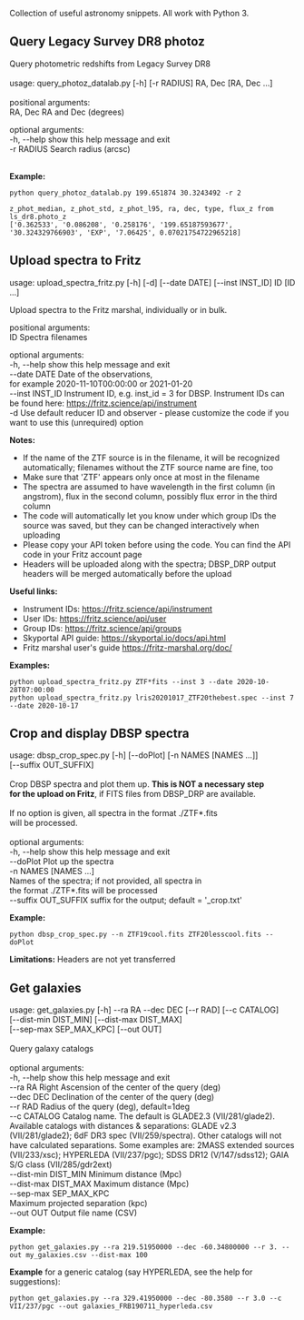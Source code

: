 Collection of useful astronomy snippets. All work with Python 3.

## Query Legacy Survey DR8 photoz


Query photometric redshifts from Legacy Survey DR8<br>
<br>
usage: query_photoz_datalab.py [-h] [-r RADIUS] RA, Dec [RA, Dec ...] <br> 
 <br> 
positional arguments: <br> 
  RA, Dec     RA and Dec (degrees) <br> 

optional arguments: <br> 
  -h, --help  show this help message and exit <br> 
  -r RADIUS   Search radius (arcsc) <br> 
 <br> 

**Example:**

```
python query_photoz_datalab.py 199.651874 30.3243492 -r 2
```
```
z_phot_median, z_phot_std, z_phot_l95, ra, dec, type, flux_z from ls_dr8.photo_z
['0.362533', '0.086208', '0.258176', '199.65187593677', '30.324329766903', 'EXP', '7.06425', 0.07021754722965218]
```

## Upload spectra to Fritz

usage: upload_spectra_fritz.py [-h] [-d] [--date DATE] [--inst INST_ID]
                               ID [ID ...] <br>

Upload spectra to the Fritz marshal, individually or in bulk. <br>

positional arguments:<br>
  ID              Spectra filenames <br>

optional arguments:<br>
  -h, --help      show this help message and exit<br>
  --date DATE     Date of the observations, <br>
                  for example 2020-11-10T00:00:00
                  or 2021-01-20 <br>
  --inst INST_ID  Instrument ID, e.g. inst_id = 3 for DBSP. Instrument IDs can<br>
                  be found here: https://fritz.science/api/instrument<br>
  -d              Use default reducer ID and observer - please customize the
                  code if you want to use this (unrequired) option<br>

**Notes:**
* If the name of the ZTF source is in the filename, it will be recognized automatically; filenames without the ZTF source name are fine, too
* Make sure that 'ZTF' appears only once at most in the filename
* The spectra are assumed to have wavelength in the first column (in angstrom), flux in the second column, possibly flux error in the third column
* The code will automatically let you know under which group IDs the source was saved, but they can be changed interactively when uploading 
* Please copy your API token before using the code. You can find the API code in your Fritz account page
* Headers will be uploaded along with the spectra; DBSP_DRP output headers will be merged automatically before the upload

**Useful links:**
* Instrument IDs: https://fritz.science/api/instrument
* User IDs: https://fritz.science/api/user
* Group IDs: https://fritz.science/api/groups
* Skyportal API guide: https://skyportal.io/docs/api.html
* Fritz marshal user's guide https://fritz-marshal.org/doc/

**Examples:**
```
python upload_spectra_fritz.py ZTF*fits --inst 3 --date 2020-10-28T07:00:00
python upload_spectra_fritz.py lris20201017_ZTF20thebest.spec --inst 7 --date 2020-10-17
```

## Crop and display DBSP spectra
usage: dbsp_crop_spec.py [-h] [--doPlot] [-n NAMES [NAMES ...]] <br>
                         [--suffix OUT_SUFFIX]<br>
<br>
Crop DBSP spectra and plot them up. <b>This is NOT a necessary step <br>
for the upload on Fritz</b>, if FITS files from DBSP_DRP are available. <br>
<br>
If no option is given, all spectra in the format ./ZTF\*.fits <br>will be processed.<br>
<br>
optional arguments:<br>
  -h, --help            show this help message and exit<br>
  --doPlot              Plot up the spectra<br>
  -n NAMES [NAMES ...]<br>
                        Names of the spectra; if not provided, all spectra in <br>
                        the format ./ZTF\*.fits will be processed <br>
  --suffix OUT_SUFFIX   suffix for the output; default = '_crop.txt' <br>

**Example:**

```
python dbsp_crop_spec.py --n ZTF19cool.fits ZTF20lesscool.fits --doPlot
```

**Limitations:** Headers are not yet transferred



## Get galaxies
usage: get_galaxies.py [-h] --ra RA --dec DEC [--r RAD] [--c CATALOG]<br>
                       [--dist-min DIST_MIN] [--dist-max DIST_MAX]<br>
                       [--sep-max SEP_MAX_KPC] [--out OUT]<br>
<br>
Query galaxy catalogs<br>
<br>
optional arguments:<br>
  -h, --help            show this help message and exit<br>
  --ra RA               Right Ascension of the center of the query (deg)<br>
  --dec DEC             Declination of the center of the query (deg)<br>
  --r RAD               Radius of the query (deg), default=1deg<br>
  --c CATALOG           Catalog name. The default is GLADE2.3
                        (VII/281/glade2). Available catalogs with distances &
                        separations: GLADE v2.3 (VII/281/glade2); 6dF DR3 spec
                        (VII/259/spectra). Other catalogs will not have
                        calculated separations. Some examples are: 2MASS
                        extended sources (VII/233/xsc); HYPERLEDA
                        (VII/237/pgc); SDSS DR12 (V/147/sdss12); GAIA S/G
                        class (VII/285/gdr2ext)<br>
  --dist-min DIST_MIN   Minimum distance (Mpc)<br>
  --dist-max DIST_MAX   Maximum distance (Mpc)<br>
  --sep-max SEP_MAX_KPC<br>
                        Maximum projected separation (kpc)<br>
  --out OUT             Output file name (CSV)<br>



**Example:**

```
python get_galaxies.py --ra 219.51950000 --dec -60.34800000 --r 3. --out my_galaxies.csv --dist-max 100
```

**Example** for a generic catalog (say HYPERLEDA, see the help for suggestions):

```
python get_galaxies.py --ra 329.41950000 --dec -80.3580 --r 3.0 --c VII/237/pgc --out galaxies_FRB190711_hyperleda.csv
```
